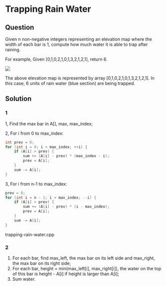 ﻿# Trapping Rain Water 

## Question

Given n non-negative integers representing an elevation map where the width of each bar is 1, compute how much water it is able to trap after raining.

For example, 
Given [0,1,0,2,1,0,1,3,2,1,2,1], return 6.

![](http://www.leetcode.com/wp-content/uploads/2012/08/rainwatertrap.png)

The above elevation map is represented by array [0,1,0,2,1,0,1,3,2,1,2,1]. In this case, 6 units of rain water (blue section) are being trapped. 

## Solution

### 1

1, Find the max bar in A[], max, max_index;

2, For i from 0 to max_index:
``` cpp
int prev = 0;
for (int i = 0; i < max_index; ++i) {
    if (A[i] > prev) {
        sum += (A[i] - prev) * (max_index - i);
        prev = A[i];
    }
    sum -= A[i];
}
```

3, For i from n-1 to max_index:
``` cpp
prev = 0;
for (int i = n - 1; i > max_index; --i) {
    if (A[i] > prev) {
        sum += (A[i] - prev) * (i - max_index);
        prev = A[i];
    }
    sum -= A[i];
}
```

trapping-rain-water.cpp


### 2

1. For each bar, find max_left, the max bar on its left side and max_right, the max bar on its right side;
2. For each bar, height = min(max_left[i], max_right[i]), the water on the top of this bar is height - A[i] if height is larger than A[i];
3. Sum water.
